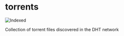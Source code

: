 torrents 
========
![Indexed](https://img.shields.io/badge/indexed-12432-blue)

Collection of torrent files discovered in the DHT network
